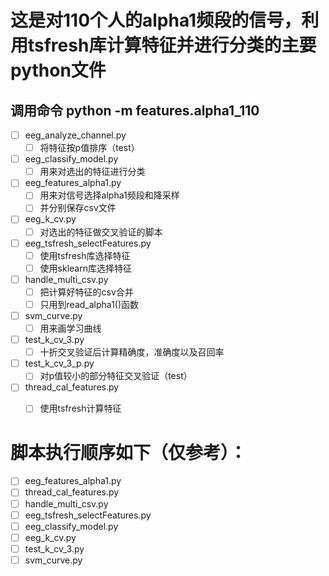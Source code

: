 # 这是对110个人的alpha1频段的信号，利用tsfresh库计算特征并进行分类的主要python文件

## 调用命令  python -m features.alpha1_110

- [ ] eeg_analyze_channel.py
    - [ ] 将特征按p值排序（test）
- [ ] eeg_classify_model.py
    - [ ] 用来对选出的特征进行分类
- [ ] eeg_features_alpha1.py
    - [ ] 用来对信号选择alpha1频段和降采样
    - [ ] 并分别保存csv文件
- [ ] eeg_k_cv.py
    - [ ] 对选出的特征做交叉验证的脚本
 - [ ] eeg_tsfresh_selectFeatures.py
    - [ ] 使用tsfresh库选择特征
    - [ ] 使用sklearn库选择特征
 - [ ] handle_multi_csv.py
    - [ ] 把计算好特征的csv合并
    - [ ] 只用到read_alpha1()函数
 - [ ] svm_curve.py
    - [ ] 用来画学习曲线
 - [ ] test_k_cv_3.py
    - [ ] 十折交叉验证后计算精确度，准确度以及召回率
 - [ ] test_k_cv_3_p.py
    - [ ] 对p值较小的部分特征交叉验证（test）
 - [ ] thread_cal_features.py
    - [ ] 使用tsfresh计算特征
 
    
#   脚本执行顺序如下（仅参考）：
- [ ] eeg_features_alpha1.py
- [ ] thread_cal_features.py
- [ ] handle_multi_csv.py
- [ ] eeg_tsfresh_selectFeatures.py
- [ ] eeg_classify_model.py
- [ ] eeg_k_cv.py
- [ ] test_k_cv_3.py
- [ ] svm_curve.py
